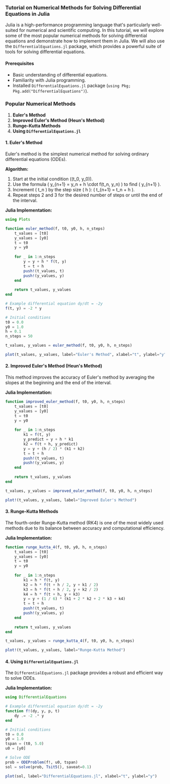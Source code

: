 ### Tutorial on Numerical Methods for Solving Differential Equations in Julia

Julia is a high-performance programming language that's particularly well-suited for numerical and scientific computing. In this tutorial, we will explore some of the most popular numerical methods for solving differential equations and demonstrate how to implement them in Julia. We will also use the `DifferentialEquations.jl` package, which provides a powerful suite of tools for solving differential equations.

#### Prerequisites
- Basic understanding of differential equations.
- Familiarity with Julia programming.
- Installed `DifferentialEquations.jl` package (`using Pkg; Pkg.add("DifferentialEquations")`).

### Popular Numerical Methods

1. **Euler's Method**
2. **Improved Euler's Method (Heun's Method)**
3. **Runge-Kutta Methods**
4. **Using `DifferentialEquations.jl`**

#### 1. Euler's Method

Euler's method is the simplest numerical method for solving ordinary differential equations (ODEs).

**Algorithm:**
1. Start at the initial condition \((t_0, y_0)\).
2. Use the formula \( y_{n+1} = y_n + h \cdot f(t_n, y_n) \) to find \( y_{n+1} \).
3. Increment \( t_n \) by the step size \( h \): \( t_{n+1} = t_n + h \).
4. Repeat steps 2 and 3 for the desired number of steps or until the end of the interval.

**Julia Implementation:**

```julia
using Plots

function euler_method(f, t0, y0, h, n_steps)
    t_values = [t0]
    y_values = [y0]
    t = t0
    y = y0
    
    for _ in 1:n_steps
        y = y + h * f(t, y)
        t = t + h
        push!(t_values, t)
        push!(y_values, y)
    end
    
    return t_values, y_values
end

# Example differential equation dy/dt = -2y
f(t, y) = -2 * y

# Initial conditions
t0 = 0.0
y0 = 1.0
h = 0.1
n_steps = 50

t_values, y_values = euler_method(f, t0, y0, h, n_steps)

plot(t_values, y_values, label="Euler's Method", xlabel="t", ylabel="y")
```

#### 2. Improved Euler's Method (Heun's Method)

This method improves the accuracy of Euler's method by averaging the slopes at the beginning and the end of the interval.

**Julia Implementation:**

```julia
function improved_euler_method(f, t0, y0, h, n_steps)
    t_values = [t0]
    y_values = [y0]
    t = t0
    y = y0
    
    for _ in 1:n_steps
        k1 = f(t, y)
        y_predict = y + h * k1
        k2 = f(t + h, y_predict)
        y = y + (h / 2) * (k1 + k2)
        t = t + h
        push!(t_values, t)
        push!(y_values, y)
    end
    
    return t_values, y_values
end

t_values, y_values = improved_euler_method(f, t0, y0, h, n_steps)

plot!(t_values, y_values, label="Improved Euler's Method")
```

#### 3. Runge-Kutta Methods

The fourth-order Runge-Kutta method (RK4) is one of the most widely used methods due to its balance between accuracy and computational efficiency.

**Julia Implementation:**

```julia
function runge_kutta_4(f, t0, y0, h, n_steps)
    t_values = [t0]
    y_values = [y0]
    t = t0
    y = y0
    
    for _ in 1:n_steps
        k1 = h * f(t, y)
        k2 = h * f(t + h / 2, y + k1 / 2)
        k3 = h * f(t + h / 2, y + k2 / 2)
        k4 = h * f(t + h, y + k3)
        y = y + (1 / 6) * (k1 + 2 * k2 + 2 * k3 + k4)
        t = t + h
        push!(t_values, t)
        push!(y_values, y)
    end
    
    return t_values, y_values
end

t_values, y_values = runge_kutta_4(f, t0, y0, h, n_steps)

plot!(t_values, y_values, label="Runge-Kutta Method")
```

#### 4. Using `DifferentialEquations.jl`

The `DifferentialEquations.jl` package provides a robust and efficient way to solve ODEs.

**Julia Implementation:**

```julia
using DifferentialEquations

# Example differential equation dy/dt = -2y
function f!(dy, y, p, t)
    dy .= -2 .* y
end

# Initial conditions
t0 = 0.0
y0 = 1.0
tspan = (t0, 5.0)
u0 = [y0]

# Solve ODE
prob = ODEProblem(f!, u0, tspan)
sol = solve(prob, Tsit5(), saveat=0.1)

plot(sol, label="DifferentialEquations.jl", xlabel="t", ylabel="y")
```